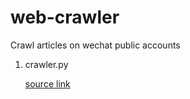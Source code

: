 # web-crawler
Crawl articles on wechat public accounts
1. crawler.py

    [source link](https://blog.csdn.net/kuailebuzhidao/article/details/136490943#:~:text=2024-%E6%9C%80%E6%96%B0%E7%88%AC%E5%8F%96%E5%85%AC%E4%BC%97%E5%8F%B7%E6%96%87%E7%AB%A0%E6%8A%80%E6%9C%AF%E6%8E%A2%E8%AE%A8%E5%92%8C%E4%BB%A3%E7%A0%81%EF%BC%882%EF%BC%89%201%201%E3%80%81%E5%87%86%E5%A4%87%E5%B7%A5%E4%BD%9C%20%E4%BD%BF%E7%94%A8Charles%E6%8A%93%E5%8C%85%E5%B7%A5%E5%85%B7%E8%8E%B7%E5%8F%96%E5%BE%AE%E4%BF%A1%E8%AE%BF%E9%97%AE%E5%85%AC%E4%BC%97%E5%8F%B7%E5%92%8C%E6%96%87%E7%AB%A0%E7%9A%84%E6%8E%A5%E5%8F%A3%E3%80%82%20Charles%E4%B8%8B%E8%BD%BD%E5%9C%B0%E5%9D%80%EF%BC%9A%20https%3A%2F%2Fwww.charlesproxy.com%2Fdownload%20%EF%BC%8C%E6%88%91%E4%BB%AC%E4%B9%9F%E5%8F%AF%E4%BB%A5%E6%8D%A2Fiddler%E6%88%96%E8%80%85Wireshake%E3%80%82%20...,5%205%E3%80%81%E5%B8%B8%E8%A7%81%E9%97%AE%E9%A2%98%20%E6%9C%AC%E6%96%87%E4%BD%BF%E7%94%A8%E7%9A%84%E5%BE%AE%E4%BF%A1PC%E7%89%88%E6%9C%AC%E4%B8%BA%20V2.6.4%20%EF%BC%8C%E5%A6%82%E6%9E%9C%E4%BD%A0%E7%94%A8%E7%9A%84%E6%98%AF%E6%9C%80%E6%96%B0%E7%9A%84V3.x%EF%BC%8C%E4%BD%A0%E5%8F%AF%E8%83%BD%E7%9C%8B%E4%B8%8D%E5%88%B0%20%2Fmp%2Fprofile_ext%20%E9%93%BE%E6%8E%A5%EF%BC%8C%E8%99%BD%E7%84%B6%E6%96%B0%E7%89%88%E6%9C%AC%E9%93%BE%E6%8E%A5%E8%A2%AB%E5%B1%8F%E8%94%BD%E4%BA%86%EF%BC%8C%E4%BD%86%E6%98%AF%E8%BF%99%E4%B8%AA%E6%8E%A5%E5%8F%A3%E4%BE%9D%E7%84%B6%E5%8F%AF%E4%BB%A5%E8%B0%83%E9%80%9A%E3%80%82%20)
